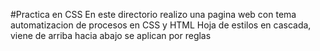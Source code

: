 #Practica en CSS
En este directorio realizo una pagina web con tema  automatizacion de procesos en CSS y HTML
Hoja de estilos en cascada, viene de arriba hacia abajo
se aplican por reglas 
